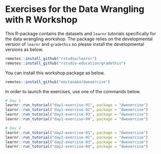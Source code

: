 # Exercises for the Data Wrangling with R Workshop

This R-package contains the datasets and `learnr` tutorials specifically for the data wrangling workshop. The package relies on the developmental version of `learnr` and `gradethis` so please install the developmental versions as below.

```r
remotes::install_github("rstudio/learnr")
remotes::install_github("rstudio-education/gradethis")
```

You can install this workshop package as below.

```r
remotes::install_github("emitanaka/dwexercise")
```

In order to launch the exercises, use one of the commands below.

```r
# Day 1
learnr::run_tutorial("day1-exercise-01", package = "dwexercise")
learnr::run_tutorial("day1-exercise-02", package = "dwexercise")
learnr::run_tutorial("day1-exercise-03", package = "dwexercise")
learnr::run_tutorial("day1-exercise-04", package = "dwexercise")

# Day 2
learnr::run_tutorial("day2-exercise-01", package = "dwexercise")
learnr::run_tutorial("day2-exercise-02", package = "dwexercise")
learnr::run_tutorial("day2-exercise-03", package = "dwexercise")
learnr::run_tutorial("day2-exercise-04", package = "dwexercise")
```